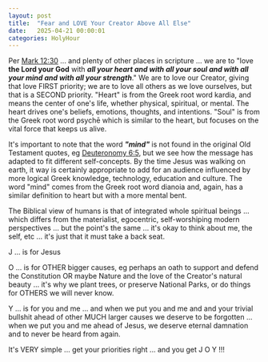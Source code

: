 ```yaml
---
layout: post
title:  "Fear and LOVE Your Creator Above All Else"
date:   2025-04-21 00:00:01
categories: HolyHour
---
```

Per [Mark 12:30](https://www.bibleref.com/Mark/12/Mark-12-30.html) ... and plenty of other places in scripture ... we are to "love **the Lord your God** with ***all your heart and with all your soul and with all your mind and with all your strength***." We are to love our Creator, giving that love FIRST priority; we are to love all others as we love ourselves, but that is a SECOND priority. "Heart" is from the Greek root word kardia, and means the center of one's life, whether physical, spiritual, or mental. The heart drives one's beliefs, emotions, thoughts, and intentions. "Soul" is from the Greek root word psychē which is similar to the heart, but focuses on the vital force that keeps us alive. 

It's important to note that the word ***"mind"*** is not found in the original Old Testament quotes, eg [Deuteronomy 6:5](https://www.bibleref.com/biblepassage/?search=Deuteronomy_6:5-7), but we see how the message has adapted to fit different self-concepts. By the time Jesus was walking on earth, it way is certainly appropriate to add for an audience influenced by more logical Greek knowledge, technology, education and culture. The word "mind" comes from the Greek root word dianoia and, again, has a similar definition to heart but with a more mental bent.

The Biblical view of humans is that of integrated whole spiritual beings ... which differs from the materialist, egocentric, self-worshiping modern perspectives ... but the point's the same ... it's okay to think about me, the self, etc ... it's just that it must take a back seat.

J ... is for Jesus

O ... is for OTHER bigger causes, eg perhaps an oath to support and defend the Constitution OR maybe Nature and the love of the Creator's natural beauty ... it's why we plant trees, or preserve National Parks, or do things for OTHERS we will never know.

Y ... is for you and me ... and when we put you and me and and your trivial bullshit ahead of other MUCH larger causes we deserve to be forgotten ... when we put you and me ahead of Jesus, we deserve eternal damnation and to never be heard from again.

It's VERY simple ... get your priorities right ... and you get J O Y !!!
